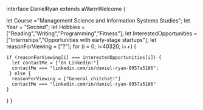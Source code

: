 



interface DanielRyan extends aWarmWelcome {
   
  let Course ="Management Science and Information Systems Studies";
  let Year = "Second";
  let Hobbies = ["Reading","Writing","Programming","Fitness"];
  let InterestedOpportunities = ["Internships","Opportunities with early-stage startups"];
  let reasonForViewing = ["?"];
  for (i = 0; i<40320; i++) {
  
    if (reasonForViewing[i] === interestedOpportunities[i]) {
      let contactMe = ["On Linkedin!"]
      contactMe === "linkedin.com/in/daniel-ryan-8957a5186";
     } else {
      reasonForViewing = ["General chitchat!"]
      contactMe === "linkedin.com/in/daniel-ryan-8957a5186"
    }
  } 
}







